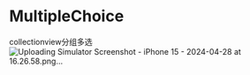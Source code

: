 # MultipleChoice
collectionview分组多选
![Uploading Simulator Screenshot - iPhone 15 - 2024-04-28 at 16.26.58.png…]()
